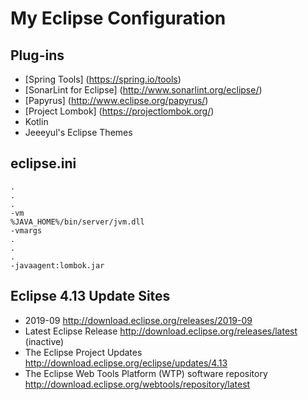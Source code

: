 # My Eclipse Configuration
## Plug-ins
- [Spring Tools] (https://spring.io/tools)
- [SonarLint for Eclipse] (http://www.sonarlint.org/eclipse/)
- [Papyrus] (http://www.eclipse.org/papyrus/)
- [Project Lombok] (https://projectlombok.org/)
- Kotlin
- Jeeeyul's Eclipse Themes

## eclipse.ini
```
.
.
.
-vm
%JAVA_HOME%/bin/server/jvm.dll
-vmargs
.
.
.
-javaagent:lombok.jar
```
## Eclipse 4.13 Update Sites
- 2019-09 http://download.eclipse.org/releases/2019-09
- Latest Eclipse Release http://download.eclipse.org/releases/latest (inactive)
- The Eclipse Project Updates http://download.eclipse.org/eclipse/updates/4.13
- The Eclipse Web Tools Platform (WTP) software repository http://download.eclipse.org/webtools/repository/latest
